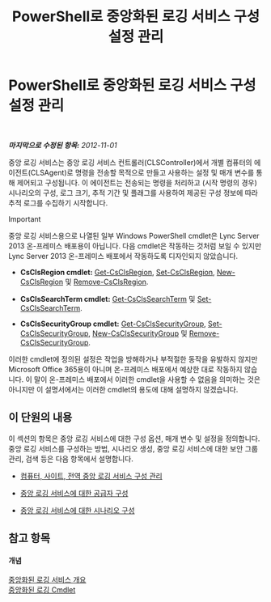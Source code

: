 ﻿---
title: PowerShell로 중앙화된 로깅 서비스 구성 설정 관리
TOCTitle: PowerShell로 중앙화된 로깅 서비스 구성 설정 관리
ms:assetid: f455c3aa-0061-413d-bdfb-a3e78f82723d
ms:mtpsurl: https://technet.microsoft.com/ko-kr/library/JJ721938(v=OCS.15)
ms:contentKeyID: 49886059
ms.date: 08/24/2015
mtps_version: v=OCS.15
ms.translationtype: HT
---

# PowerShell로 중앙화된 로깅 서비스 구성 설정 관리

 

_**마지막으로 수정된 항목:** 2012-11-01_

중앙 로깅 서비스는 중앙 로깅 서비스 컨트롤러(CLSController)에서 개별 컴퓨터의 에이전트(CLSAgent)로 명령을 전송할 목적으로 만들고 사용하는 설정 및 매개 변수를 통해 제어되고 구성됩니다. 이 에이전트는 전송되는 명령을 처리하고 (시작 명령의 경우) 시나리오의 구성, 로그 크기, 추적 기간 및 플래그를 사용하여 제공된 구성 정보에 따라 추적 로그를 수집하기 시작합니다.


> [!IMPORTANT]
> 중앙 로깅 서비스용으로 나열된 일부 Windows PowerShell cmdlet은 Lync Server 2013 온-프레미스 배포용이 아닙니다. 다음 cmdlet은 작동하는 것처럼 보일 수 있지만 Lync Server 2013 온-프레미스 배포에서 작동하도록 디자인되지 않았습니다. 
> <UL>
> <LI>
> <P><STRONG>CsClsRegion cmdlet:</STRONG> <A href="https://docs.microsoft.com/en-us/powershell/module/skype/Get-CsClsRegion">Get-CsClsRegion</A>, <A href="https://docs.microsoft.com/en-us/powershell/module/skype/Set-CsClsRegion">Set-CsClsRegion</A>, <A href="https://docs.microsoft.com/en-us/powershell/module/skype/New-CsClsRegion">New-CsClsRegion</A> 및 <A href="https://docs.microsoft.com/en-us/powershell/module/skype/Remove-CsClsRegion">Remove-CsClsRegion</A>.</P>
> <LI>
> <P><STRONG>CsClsSearchTerm cmdlet:</STRONG> <A href="https://docs.microsoft.com/en-us/powershell/module/skype/Get-CsClsSearchTerm">Get-CsClsSearchTerm</A> 및 <A href="https://docs.microsoft.com/en-us/powershell/module/skype/Set-CsClsSearchTerm">Set-CsClsSearchTerm</A>.</P>
> <LI>
> <P><STRONG>CsClsSecurityGroup cmdlet:</STRONG> <A href="https://docs.microsoft.com/en-us/powershell/module/skype/Get-CsClsSecurityGroup">Get-CsClsSecurityGroup</A>, <A href="https://docs.microsoft.com/en-us/powershell/module/skype/Set-CsClsSecurityGroup">Set-CsClsSecurityGroup</A>, <A href="https://docs.microsoft.com/en-us/powershell/module/skype/New-CsClsSecurityGroup">New-CsClsSecurityGroup</A> 및 <A href="https://docs.microsoft.com/en-us/powershell/module/skype/Remove-CsClsSecurityGroup">Remove-CsClsSecurityGroup</A>.</P></LI></UL>이러한 cmdlet에 정의된 설정은 작업을 방해하거나 부적절한 동작을 유발하지 않지만 Microsoft Office 365용이 아니며 온-프레미스 배포에서 예상한 대로 작동하지 않습니다. 이 말이 온-프레미스 배포에서 이러한 cmdlet을 사용할 수 없음을 의미하는 것은 아니지만 이 설명서에서는 이러한 cmdlet의 용도에 대해 설명하지 않겠습니다.



## 이 단원의 내용

이 섹션의 항목은 중앙 로깅 서비스에 대한 구성 옵션, 매개 변수 및 설정을 정의합니다. 중앙 로깅 서비스를 구성하는 방법, 시나리오 생성, 중앙 로깅 서비스에 대한 보안 그룹 관리, 검색 등은 다음 항목에서 설명합니다.

  - [컴퓨터, 사이트, 전역 중앙 로깅 서비스 구성 관리](lync-server-2013-managing-computer-site-and-global-centralized-logging-service-configuration.md)

  - [중앙 로깅 서비스에 대한 공급자 구성](lync-server-2013-configuring-providers-for-centralized-logging-service.md)

  - [중앙 로깅 서비스에 대한 시나리오 구성](lync-server-2013-configuring-scenarios-for-the-centralized-logging-service.md)

## 참고 항목

#### 개념

[중앙화된 로깅 서비스 개요](lync-server-2013-overview-of-the-centralized-logging-service.md)  
[중앙화된 로깅 Cmdlet](https://docs.microsoft.com/en-us/powershell/module/skype/)

